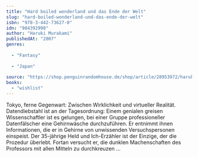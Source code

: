```yaml
---
title: "Hard boiled wonderland und das Ende der Welt"
slug: "hard-boiled-wonderland-und-das-ende-der-welt"
isbn: "978-3-442-73627-0"
idn: "984392998"
author: "Haruki Murakami"
publishedAt: "2007"
genres:
  
  - "Fantasy"
    
  - "Japan"
    
source: "https://shop.penguinrandomhouse.de/shop/article/28953972/haruki_murakami_hard_boiled_wonderland_und_das_ende_der_welt.html"
books: 
  - "wishlist"
---
```

Tokyo, ferne Gegenwart: Zwischen Wirklichkeit und virtueller Realität. 
Datendiebstahl ist an der Tagesordnung: Einem genialen greisen Wissenschaftler 
ist es gelungen, bei einer Gruppe professioneller Datenfälscher eine 
Gehirnwäsche durchzuführen. Er entnimmt ihnen Informationen, die er in Gehirne 
von unwissenden Versuchspersonen einspeist. Der 35-jährige Held und 
Ich-Erzähler ist der Einzige, der die Prozedur überlebt. Fortan versucht er, 
die dunklen Machenschaften des Professors mit allen Mitteln zu durchkreuzen ...